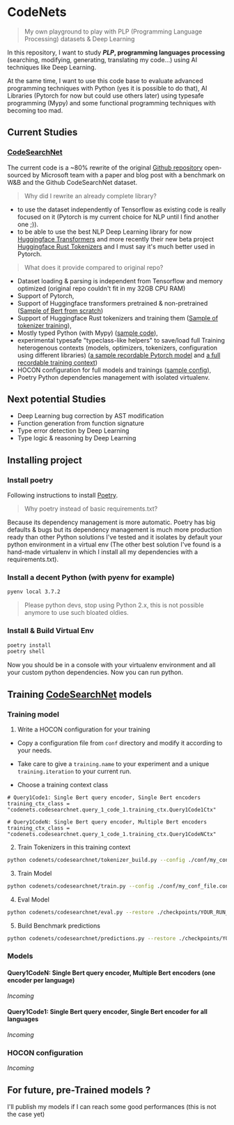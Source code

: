 # CodeNets

> My own playground to play with PLP (Programming Language Processing) datasets & Deep Learning

In this repository, I want to study **_PLP_, programming languages processing** (searching, modifying, generating, translating my code...) using AI techniques like Deep Learning.

At the same time, I want to use this code base to evaluate advanced programming techniques with Python (yes it is possible to do that), AI Libraries (Pytorch for now but could use others later) using typesafe programming (Mypy) and some functional programming techniques with becoming too mad.

## Current Studies

### [CodeSearchNet](https://github.com/github/CodeSearchNet)

The current code is a ~80% rewrite of the original [Github repository](https://github.com/github/CodeSearchNet) open-sourced by Microsoft team with a paper and blog post with a benchmark on W&B and the Github CodeSearchNet dataset.

> Why did I rewrite an already complete library?
- to use the dataset independently of Tensorflow as existing code is really focused on it (Pytorch is my current choice for NLP until I find another one ;)).
- to be able to use the best NLP Deep Learning library for now [Huggingface Transformers](https://github.com/huggingface/transformers) and more recently their new beta project [Huggingface Rust Tokenizers](https://github.com/huggingface/tokenizers) and I must say it's much better used in Pytorch.

> What does it provide compared to original repo?

- Dataset loading & parsing is independent from Tensorflow and memory optimized (original repo couldn't fit in my 32GB CPU RAM)
- Support of Pytorch,
- Support of Huggingface transformers pretrained & non-pretrained ([Sample of Bert from scratch](./codenets/codesearchnet/multi_branch_model.py#L103-L123))
- Support of Huggingface Rust tokenizers and training them ([Sample of tokenizer training](./codenets/codesearchnet/tokenizer_recs.py#L425-L452)),
- Mostly typed Python (with Mypy) ([sample code](./codenets/codesearchnet/multi_branch_model.py)),
- experimental typesafe "typeclass-like helpers" to save/load full Training heterogenous contexts (models, optimizers, tokenizers, configuration using different libraries) ([a sample recordable Pytorch model](./codenets/codesearchnet/multi_branch_model.py#L31-L64) and [a full recordable training context](https://github.com/mandubian/codenets/blob/master/codenets/codesearchnet/multi_branch_model.py#L163-L265))
- HOCON configuration for full models and trainings ([sample config](./conf/default.conf)),
- Poetry Python dependencies management with isolated virtualenv.



## Next potential Studies

- Deep Learning bug correction by AST modification
- Function generation from function signature
- Type error detection by Deep Learning
- Type logic & reasoning by Deep Learning


## Installing project

### Install poetry

Following instructions to install [Poetry](https://python-poetry.org/docs/).

>Why poetry instead of basic requirements.txt?

Because its dependency management is more automatic. Poetry has big defaults & bugs but its dependency management is much more production ready than other Python solutions I've tested and it isolates by default your python environment in a virtual env (The other best solution I've found is a hand-made virtualenv in which I install all my dependencies with a requirements.txt).

### Install a decent Python (with pyenv for example)

```sh
pyenv local 3.7.2
```

> Please python devs, stop using Python 2.x, this is not possible anymore to use such bloated oldies.

### Install & Build Virtual Env

```sh
poetry install
poetry shell
```

Now you should be in a console with your virtualenv environment and all your custom python dependencies. Now you can run python.

## Training [CodeSearchNet](https://github.com/github/CodeSearchNet) models

### Training model

1. Write a HOCON configuration for your training

- Copy a configuration file from `conf` directory and modify it according to your needs.
- Take care to give a `training.name` to your experiment and a unique `training.iteration` to your current run.

- Choose a training context class

```
# Query1Code1: Single Bert query encoder, Single Bert encoders
training_ctx_class = "codenets.codesearchnet.query_1_code_1.training_ctx.Query1Code1Ctx"

# Query1CodeN: Single Bert query encoder, Multiple Bert encoders
training_ctx_class = "codenets.codesearchnet.query_1_code_1.training_ctx.Query1CodeNCtx"
```

2. Train Tokenizers in this training context

```sh
python codenets/codesearchnet/tokenizer_build.py --config ./conf/my_conf_file.conf
```
3. Train Model

```sh
python codenets/codesearchnet/train.py --config ./conf/my_conf_file.conf
```

4. Eval Model

```sh
python codenets/codesearchnet/eval.py --restore ./checkpoints/YOUR_RUN_DIRECTORY
```

5. Build Benchmark predictions

```sh
python codenets/codesearchnet/predictions.py --restore ./checkpoints/YOUR_RUN_DIRECTORY
```


### Models

#### Query1CodeN: Single Bert query encoder, Multiple Bert encoders (one encoder per language)

_Incoming_

#### Query1Code1: Single Bert query encoder, Single Bert encoder for all languages

_Incoming_


### HOCON configuration

_Incoming_

## For future, pre-Trained models ?

I'll publish my models if I can reach some good performances (this is not the case yet)
